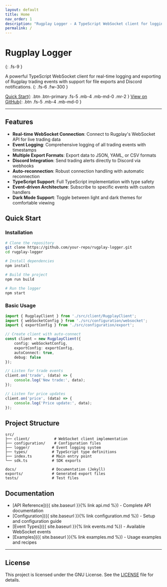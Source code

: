 ```yaml
---
layout: default
title: Home
nav_order: 1
description: "Rugplay Logger - A TypeScript WebSocket client for logging and exporting Rugplay trading events."
permalink: /
---
```


# Rugplay Logger
{: .fs-9 }

A powerful TypeScript WebSocket client for real-time logging and exporting of Rugplay trading events with support for file exports and Discord notifications.
{: .fs-6 .fw-300 }

[Quick Start](#quick-start){: .btn .btn-primary .fs-5 .mb-4 .mb-md-0 .mr-2 }
[View on GitHub](https://github.com/wbrous/rugplay-ws){: .btn .fs-5 .mb-4 .mb-md-0 }

---

## Features

- **Real-time WebSocket Connection**: Connect to Rugplay's WebSocket API for live trading data
- **Event Logging**: Comprehensive logging of all trading events with timestamps
- **Multiple Export Formats**: Export data to JSON, YAML, or CSV formats
- **Discord Integration**: Send trading alerts directly to Discord via webhooks
- **Auto-reconnection**: Robust connection handling with automatic reconnection
- **TypeScript Support**: Full TypeScript implementation with type safety
- **Event-driven Architecture**: Subscribe to specific events with custom handlers
- **Dark Mode Support**: Toggle between light and dark themes for comfortable viewing

## Quick Start

### Installation

```bash
# Clone the repository
git clone https://github.com/your-repo/rugplay-logger.git
cd rugplay-logger

# Install dependencies
npm install

# Build the project
npm run build

# Run the logger
npm start
```

### Basic Usage

```typescript
import { RugplayClient } from './src/client/RugplayClient';
import { webSocketConfig } from './src/configuration/websocket';
import { exportConfig } from './src/configuration/export';

// Create client with auto-connect
const client = new RugplayClient({
    config: webSocketConfig,
    exportConfig: exportConfig,
    autoConnect: true,
    debug: false
});

// Listen for trade events
client.on('trade', (data) => {
    console.log('New trade:', data);
});

// Listen for price updates
client.on('price', (data) => {
    console.log('Price update:', data);
});
```

## Project Structure

```
src/
├── client/           # WebSocket client implementation
├── configuration/    # Configuration files
├── logger/          # Event logging system
├── types/           # TypeScript type definitions
├── index.ts         # Main entry point
└── sdk.ts           # SDK exports

docs/                # Documentation (Jekyll)
exports/             # Generated export files
tests/               # Test files
```

## Documentation

- [API Reference]({{ site.baseurl }}{% link api.md %}) - Complete API documentation
- [Configuration]({{ site.baseurl }}{% link configuration.md %}) - Setup and configuration guide
- [Event Types]({{ site.baseurl }}{% link events.md %}) - Available WebSocket events
- [Examples]({{ site.baseurl }}{% link examples.md %}) - Usage examples and recipes

---

## License

This project is licensed under the GNU License. See the [LICENSE](LICENSE) file for details.
